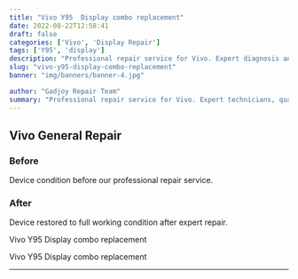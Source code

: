 ```yaml
---
title: "Vivo Y95  Display combo replacement"
date: 2022-08-22T12:58:41
draft: false
categories: ['Vivo', 'Display Repair']
tags: ['Y95', 'display']
description: "Professional repair service for Vivo. Expert diagnosis and quality repairs in Bangalore."
slug: "vivo-y95-display-combo-replacement"
banner: "img/banners/banner-4.jpg"

author: "Gadjoy Repair Team"
summary: "Professional repair service for Vivo. Expert technicians, quality parts, warranty included."
---
```


## Vivo General Repair

### Before

Device condition before our professional repair service.

### After

Device restored to full working condition after expert repair.

Vivo Y95 Display combo replacement 

Vivo Y95 Display combo replacement

---